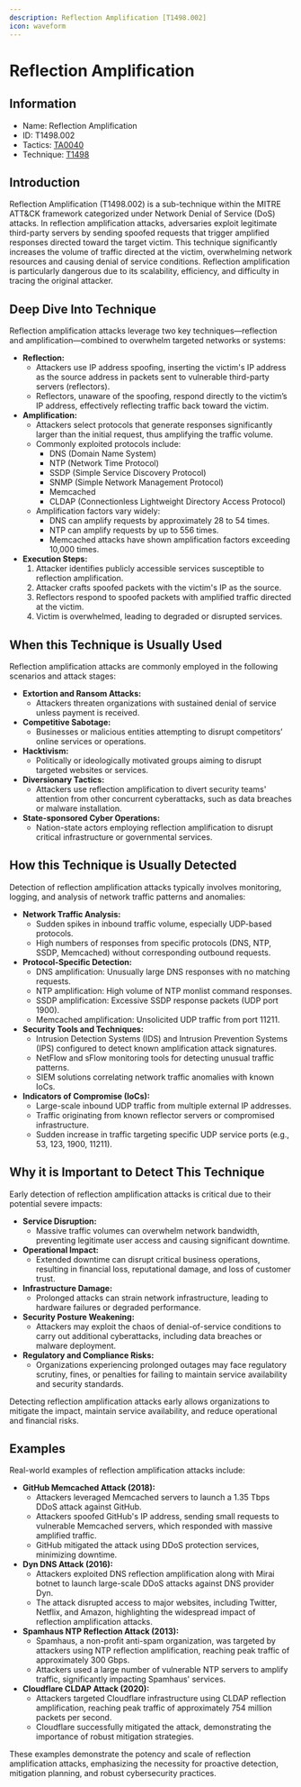 ```yaml
---
description: Reflection Amplification [T1498.002]
icon: waveform
---
```


# Reflection Amplification

## Information

- Name: Reflection Amplification
- ID: T1498.002
- Tactics: [TA0040](../TA0040/TA0040.md)
- Technique: [T1498](T1498.md)

## Introduction

Reflection Amplification (T1498.002) is a sub-technique within the MITRE ATT\&CK framework categorized under Network Denial of Service (DoS) attacks. In reflection amplification attacks, adversaries exploit legitimate third-party servers by sending spoofed requests that trigger amplified responses directed toward the target victim. This technique significantly increases the volume of traffic directed at the victim, overwhelming network resources and causing denial of service conditions. Reflection amplification is particularly dangerous due to its scalability, efficiency, and difficulty in tracing the original attacker.

## Deep Dive Into Technique

Reflection amplification attacks leverage two key techniques—reflection and amplification—combined to overwhelm targeted networks or systems:

- **Reflection:**
  - Attackers use IP address spoofing, inserting the victim's IP address as the source address in packets sent to vulnerable third-party servers (reflectors).
  - Reflectors, unaware of the spoofing, respond directly to the victim’s IP address, effectively reflecting traffic back toward the victim.
- **Amplification:**
  - Attackers select protocols that generate responses significantly larger than the initial request, thus amplifying the traffic volume.
  - Commonly exploited protocols include:
    - DNS (Domain Name System)
    - NTP (Network Time Protocol)
    - SSDP (Simple Service Discovery Protocol)
    - SNMP (Simple Network Management Protocol)
    - Memcached
    - CLDAP (Connectionless Lightweight Directory Access Protocol)
  - Amplification factors vary widely:
    - DNS can amplify requests by approximately 28 to 54 times.
    - NTP can amplify requests by up to 556 times.
    - Memcached attacks have shown amplification factors exceeding 10,000 times.
- **Execution Steps:**
  1. Attacker identifies publicly accessible services susceptible to reflection amplification.
  2. Attacker crafts spoofed packets with the victim's IP as the source.
  3. Reflectors respond to spoofed packets with amplified traffic directed at the victim.
  4. Victim is overwhelmed, leading to degraded or disrupted services.

## When this Technique is Usually Used

Reflection amplification attacks are commonly employed in the following scenarios and attack stages:

- **Extortion and Ransom Attacks:**
  - Attackers threaten organizations with sustained denial of service unless payment is received.
- **Competitive Sabotage:**
  - Businesses or malicious entities attempting to disrupt competitors’ online services or operations.
- **Hacktivism:**
  - Politically or ideologically motivated groups aiming to disrupt targeted websites or services.
- **Diversionary Tactics:**
  - Attackers use reflection amplification to divert security teams' attention from other concurrent cyberattacks, such as data breaches or malware installation.
- **State-sponsored Cyber Operations:**
  - Nation-state actors employing reflection amplification to disrupt critical infrastructure or governmental services.

## How this Technique is Usually Detected

Detection of reflection amplification attacks typically involves monitoring, logging, and analysis of network traffic patterns and anomalies:

- **Network Traffic Analysis:**
  - Sudden spikes in inbound traffic volume, especially UDP-based protocols.
  - High numbers of responses from specific protocols (DNS, NTP, SSDP, Memcached) without corresponding outbound requests.
- **Protocol-Specific Detection:**
  - DNS amplification: Unusually large DNS responses with no matching requests.
  - NTP amplification: High volume of NTP monlist command responses.
  - SSDP amplification: Excessive SSDP response packets (UDP port 1900).
  - Memcached amplification: Unsolicited UDP traffic from port 11211.
- **Security Tools and Techniques:**
  - Intrusion Detection Systems (IDS) and Intrusion Prevention Systems (IPS) configured to detect known amplification attack signatures.
  - NetFlow and sFlow monitoring tools for detecting unusual traffic patterns.
  - SIEM solutions correlating network traffic anomalies with known IoCs.
- **Indicators of Compromise (IoCs):**
  - Large-scale inbound UDP traffic from multiple external IP addresses.
  - Traffic originating from known reflector servers or compromised infrastructure.
  - Sudden increase in traffic targeting specific UDP service ports (e.g., 53, 123, 1900, 11211).

## Why it is Important to Detect This Technique

Early detection of reflection amplification attacks is critical due to their potential severe impacts:

- **Service Disruption:**
  - Massive traffic volumes can overwhelm network bandwidth, preventing legitimate user access and causing significant downtime.
- **Operational Impact:**
  - Extended downtime can disrupt critical business operations, resulting in financial loss, reputational damage, and loss of customer trust.
- **Infrastructure Damage:**
  - Prolonged attacks can strain network infrastructure, leading to hardware failures or degraded performance.
- **Security Posture Weakening:**
  - Attackers may exploit the chaos of denial-of-service conditions to carry out additional cyberattacks, including data breaches or malware deployment.
- **Regulatory and Compliance Risks:**
  - Organizations experiencing prolonged outages may face regulatory scrutiny, fines, or penalties for failing to maintain service availability and security standards.

Detecting reflection amplification attacks early allows organizations to mitigate the impact, maintain service availability, and reduce operational and financial risks.

## Examples

Real-world examples of reflection amplification attacks include:

- **GitHub Memcached Attack (2018):**
  - Attackers leveraged Memcached servers to launch a 1.35 Tbps DDoS attack against GitHub.
  - Attackers spoofed GitHub's IP address, sending small requests to vulnerable Memcached servers, which responded with massive amplified traffic.
  - GitHub mitigated the attack using DDoS protection services, minimizing downtime.
- **Dyn DNS Attack (2016):**
  - Attackers exploited DNS reflection amplification along with Mirai botnet to launch large-scale DDoS attacks against DNS provider Dyn.
  - The attack disrupted access to major websites, including Twitter, Netflix, and Amazon, highlighting the widespread impact of reflection amplification attacks.
- **Spamhaus NTP Reflection Attack (2013):**
  - Spamhaus, a non-profit anti-spam organization, was targeted by attackers using NTP reflection amplification, reaching peak traffic of approximately 300 Gbps.
  - Attackers used a large number of vulnerable NTP servers to amplify traffic, significantly impacting Spamhaus' services.
- **Cloudflare CLDAP Attack (2020):**
  - Attackers targeted Cloudflare infrastructure using CLDAP reflection amplification, reaching peak traffic of approximately 754 million packets per second.
  - Cloudflare successfully mitigated the attack, demonstrating the importance of robust mitigation strategies.

These examples demonstrate the potency and scale of reflection amplification attacks, emphasizing the necessity for proactive detection, mitigation planning, and robust cybersecurity practices.
